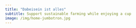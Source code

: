 ```yaml
---
title: "Dabeisein ist alles"
subtitle: Support sustainable farming while enjoying a cup
image: /img/home-jumbotron.jpg
---
```


